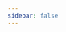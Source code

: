 ```yaml
---
sidebar: false
---
```

<People header="Faculty">
<Person name="Derya Yakar" title="Radiologist" subtitle="Project leader" url="https://www.umcg.nl/-/d-yakar" img="derya-yakar.png" />
<Person name="Henkjan Huisman" title="Associate Professor" subtitle="AI leader" url="https://www.diagnijmegen.nl/people/henkjan-huisman/" img="henkjan-huisman.png" />
<Person name="Thomas Kwee" title="Radiologist" url="https://www.umcg.nl/-/t-c-kwee" img="thomas-kwee.png" /> 
<Person name="Jurgen Futterer" title="Professor" url="https://www.radboudumc.nl/personen/jurgen-futterer" img="jurgen-futterer.png" />
<Person name="Frank Simonis" title="Assistant Professor" url="https://people.utwente.nl/f.f.j.simonis" img="frank-simonis.png" />
<Person name="Jelmer Wolterink" title="Assistant Professor" url="https://people.utwente.nl/j.m.wolterink" img="jelmer-wolterink.png" />
<Person name="Wouter Nijhof" title="Siemens Healthineers" url="https://www.linkedin.com/in/wouter-nijhof-5a381074/?originalSubdomain=nl" img="wouter-nijhof.png" />
</People>
<People header="Scientific staff">
<Person name="Joeran Bosma" title="PhD Candidate" url="https://www.diagnijmegen.nl/people/joeran-bosma/" img="joeran-bosma.png" />  
<Person name="Stefan Fransen" title="PhD Candidate" url="https://www.linkedin.com/in/stefan-fransen-a5690a138/" img="stefan-fransen.png" />
<Person name="Quintin van Lohuizen" title="PhD Candidate" url="https://www.linkedin.com/in/quintin-van-lohuizen-760418123/" img="quintin-lohuizen.png" />  
<Person name="Nida Mir" title="PhD Candidate" url="https://people.utwente.nl/n.mir" img="nida-mir.png" />  
<Person name="Stan Noordman" title="PhD Candidate" url="https://www.diagnijmegen.nl/people/stan-noordman/" img="stan-noordman.png" />
</People>
